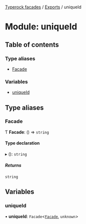 [Typerock facades](../index.md) / [Exports](../modules.md) / uniqueId

# Module: uniqueId

## Table of contents

### Type aliases

- [Facade](uniqueId.md#facade)

### Variables

- [uniqueId](uniqueId.md#uniqueid)

## Type aliases

### Facade

Ƭ **Facade**: () => `string`

#### Type declaration

▸ (): `string`

##### Returns

`string`

## Variables

### uniqueId

• **uniqueId**: `Facade`<[`Facade`](uniqueId.md#facade), `unknown`\>
